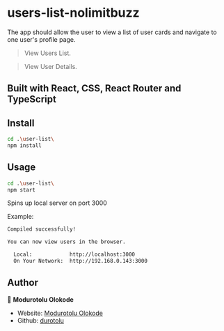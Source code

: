 # users-list-nolimitbuzz

The app should allow the user to view a list of user cards and navigate to one user's profile page.

> View Users List.

> View User Details.


## Built with React, CSS, React Router and TypeScript

## Install

```sh
cd .\user-list\
npm install
```

## Usage

```sh
cd .\user-list\
npm start
```

Spins up local server on port 3000

Example:

```sh
Compiled successfully!

You can now view users in the browser.

  Local:            http://localhost:3000
  On Your Network:  http://192.168.0.143:3000
```

## Author

👤 **Modurotolu Olokode**

- Website: [Modurotolu Olokode](https://www.linkedin.com/in/modurotoluolokode/)
- Github: [durotolu](https://github.com/durotolu)
